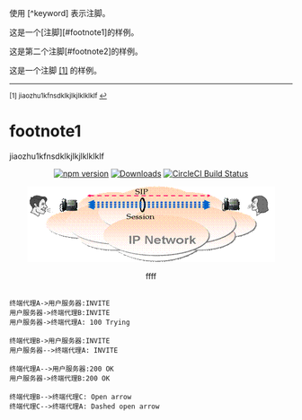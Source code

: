 
使用 [^keyword] 表示注脚。

这是一个[注脚][#footnote1]的样例。

这是第二个注脚[#footnote2]的样例。

<p data-anchor-id="9laf">
  这是一个注脚
  <a href="#fn:footnote1" id="fnref:footnote1" title="查看注脚" class="footnote">[1]</a>
  的样例。
</p>

<div class="footnotes" data-anchor-id="pqqd">
<hr>
<small>

<span id="fn:footnote1">[1] </span>jiaozhu1kfnsdklkjlkjlklklklf  <a href="#fnref:footnote1" title="回到文稿" class="reversefootnote">↩</a><br>

</small>
</div>







# footnote1

jiaozhu1kfnsdklkjlkjlklklklf 

[^footnote2]: jiaozhu2












<p align="center">
  <a href="http://badge.fury.io/js/motion"><img alt="npm version" src="https://badge.fury.io/js/motion.svg"></a>
  <a href="https://npmjs.org/package/motion"><img alt="Downloads" src="http://img.shields.io/npm/dm/motion.svg"></a>
  <a href="https://circleci.com/gh/motion/motion/tree/master">
    <img src="https://img.shields.io/circleci/project/motion/motion/master.svg" alt="CircleCI Build Status">
  </a>
</p>



<p align="center">
  <img src="https://raw.githubusercontent.com/TongxinV/xxxx001/master/assets/p-sip-0001.gif" alt="p-sip-0001">
  
</p>








<center> ffff </center>

```seq

终端代理A->用户服务器:INVITE
用户服务器->终端代理B:INVITE
用户服务器->终端代理A: 100 Trying

终端代理B->用户服务器:INVITE
用户服务器-->终端代理A: INVITE 

终端代理A-->用户服务器:200 OK 
用户服务器->终端代理B:200 OK 

终端代理B-->终端代理C: Open arrow
终端代理C-->终端代理A: Dashed open arrow
```
